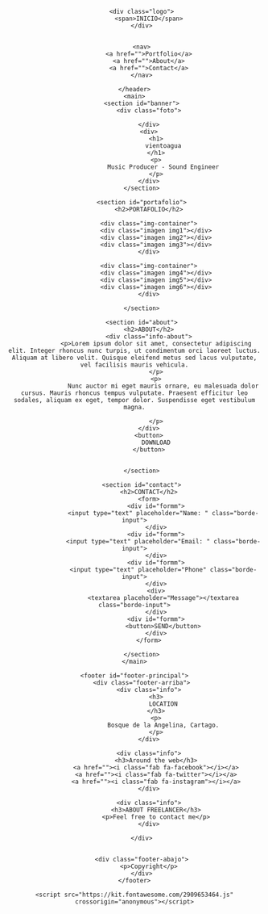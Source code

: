 <!DOCTYPE html>

<html>

<head>
    <meta charset="UTF-8">
    <meta name="viewport" content="width=device-width,initial-scale1.0">
    <link rel="stylesheet" href="css/reset.css">
    <link href="https://fonts.googleapis.com/css2?family=Montserrat:wght@300&display=swap" rel="stylesheet">
    <link rel="stylesheet" href="css/general.css">
    <title>CV Joe M</title>
</head>

<body>
    <header id="header-principal">

        <div class="logo">
            <span>INICIO</span>
        </div>


        <nav>
            <a href="">Portfolio</a>
            <a href="">About</a>
            <a href="">Contact</a>
        </nav>

    </header>
    <main>
        <section id="banner">
            <div class="foto">

            </div>
            <div>
                <h1>
                    vientoagua
                </h1>
                <p>
                    Music Producer - Sound Engineer
                </p>
            </div>
        </section>

        <section id="portafolio">
            <h2>PORTAFOLIO</h2>

            <div class="img-container">
                <div class="imagen img1"></div>
                <div class="imagen img2"></div>
                <div class="imagen img3"></div>
            </div>

            <div class="img-container">
                <div class="imagen img4"></div>
                <div class="imagen img5"></div>
                <div class="imagen img6"></div>
            </div>

        </section>

        <section id="about">
            <h2>ABOUT</h2>
            <div class="info-about">
                <p>Lorem ipsum dolor sit amet, consectetur adipiscing elit. Integer rhoncus nunc turpis, ut condimentum orci laoreet luctus. Aliquam at libero velit. Quisque eleifend metus sed lacus vulputate, vel facilisis mauris vehicula.
                </p>
                <p>
                    Nunc auctor mi eget mauris ornare, eu malesuada dolor cursus. Mauris rhoncus tempus vulputate. Praesent efficitur leo sodales, aliquam ex eget, tempor dolor. Suspendisse eget vestibulum magna.

                </p>
            </div>
            <button>
                DOWNLOAD
            </button>


        </section>

        <section id="contact">
            <h2>CONTACT</h2>
            <form>
                <div id="formm">
                    <input type="text" placeholder="Name: " class="borde-input">
                </div>
                <div id="formm">
                    <input type="text" placeholder="Email: " class="borde-input">
                </div>
                <div id="formm">
                    <input type="text" placeholder="Phone" class="borde-input">
                </div>
                <div>
                    <textarea placeholder="Message"></textarea class="borde-input">
                </div>
                <div id="formm">
                    <button>SEND</button>
                </div>
            </form>

        </section>
    </main>

    <footer id="footer-principal">
        <div class="footer-arriba">
            <div class="info">
                <h3>
                    LOCATION
                </h3>
                <p>
                    Bosque de la Angelina, Cartago.
                </p>
            </div>

            <div class="info">
                <h3>Around the web</h3>
                <a href=""><i class="fab fa-facebook"></i></a>
                <a href=""><i class="fab fa-twitter"></i></a>
                <a href=""><i class="fab fa-instagram"></i></a>
            </div>
    
            <div class="info">
                <h3>ABOUT FREELANCER</h3>
                <p>Feel free to contact me</p>
            </div>

        </div>

        
        <div class="footer-abajo">
            <p>Copyright</p>
        </div>
    </footer>
    
    <script src="https://kit.fontawesome.com/2909653464.js" crossorigin="anonymous"></script>
</body>

</html>
